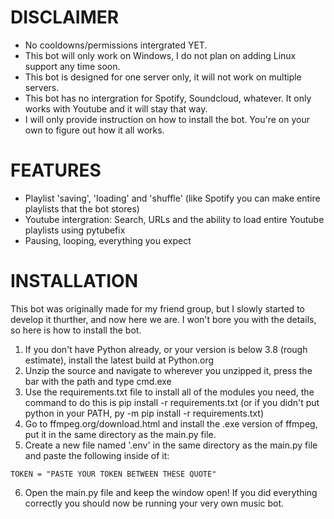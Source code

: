 # DISCLAIMER
- No cooldowns/permissions intergrated YET.
- This bot will only work on Windows, I do not plan on adding Linux support any time soon.
- This bot is designed for one server only, it will not work on multiple servers.
- This bot has no intergration for Spotify, Soundcloud, whatever. It only works with Youtube and it will stay that way.
- I will only provide instruction on how to install the bot. You're on your own to figure out how it all works.

# FEATURES
- Playlist 'saving', 'loading' and 'shuffle' (like Spotify you can make entire playlists that the bot stores)
- Youtube intergration: Search, URLs and the ability to load entire Youtube playlists using pytubefix
- Pausing, looping, everything you expect

# INSTALLATION
This bot was originally made for my friend group, but I slowly started to develop it thurther, and now here we are.
I won't bore you with the details, so here is how to install the bot.

1. If you don't have Python already, or your version is below 3.8 (rough estimate), install the latest build at Python.org
2. Unzip the source and navigate to wherever you unzipped it, press the bar with the path and type cmd.exe
3. Use the requirements.txt file to install all of the modules you need, the command to do this is pip install -r requirements.txt (or if you didn't put python in your PATH, py -m pip install -r requirements.txt)
4. Go to ffmpeg.org/download.html and install the .exe version of ffmpeg, put it in the same directory as the main.py file.
5. Create a new file named '.env' in the same directory as the main.py file and paste the following inside of it:
```
TOKEN = "PASTE YOUR TOKEN BETWEEN THESE QUOTE"
```
6. Open the main.py file and keep the window open! If you did everything correctly you should now be running your very own music bot.
